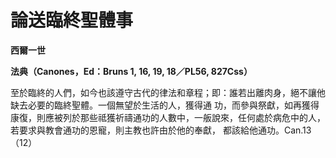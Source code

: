 # 論送臨終聖體事


**西爾一世**

**法典（Canones，Ed：Bruns 1, 16, 19, 18／PL56, 827Css）**





至於臨終的人們，如今也該遵守古代的律法和章程；即：誰若出離肉身，絕不讓他缺去必要的臨終聖體。一個無望於生活的人，獲得通
功，而參與祭獻，如再獲得康復，則應被列於那些祗獲祈禱通功的人數中，一舨說來，任何處於病危中的人，若要求與教會通功的恩寵，則主教也許由於他的奉獻，
都該給他通功。Can.13（12）

